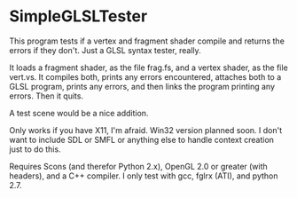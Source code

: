 SimpleGLSLTester
================

This program tests if a vertex and fragment shader compile and returns the errors if they don't. Just a GLSL syntax tester, really.

It loads a fragment shader, as the file frag.fs, and a vertex shader, as the file vert.vs. It compiles both, prints any errors 
encountered, attaches both to a GLSL program, prints any errors, and then links the program printing any errors. Then it quits. 

A test scene would be a nice addition.

Only works if you have X11, I'm afraid. Win32 version planned soon. I don't want to include SDL or SMFL or anything else to handle 
context creation just to do this.

Requires Scons (and therefor Python 2.x), OpenGL 2.0 or greater (with headers), and a C++ compiler. I only test with gcc, fglrx 
(ATI), and python 2.7.
